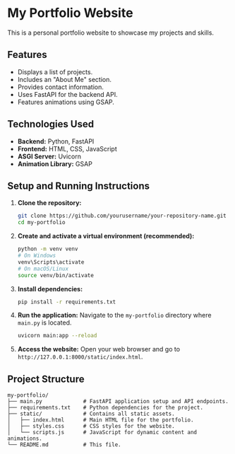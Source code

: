 # My Portfolio Website

This is a personal portfolio website to showcase my projects and skills.

## Features

*   Displays a list of projects.
*   Includes an "About Me" section.
*   Provides contact information.
*   Uses FastAPI for the backend API.
*   Features animations using GSAP.

## Technologies Used

*   **Backend:** Python, FastAPI
*   **Frontend:** HTML, CSS, JavaScript
*   **ASGI Server:** Uvicorn
*   **Animation Library:** GSAP

## Setup and Running Instructions

1.  **Clone the repository:**
    ```bash
    git clone https://github.com/yourusername/your-repository-name.git
    cd my-portfolio
    ```
2.  **Create and activate a virtual environment (recommended):**
    ```bash
    python -m venv venv
    # On Windows
    venv\Scripts\activate
    # On macOS/Linux
    source venv/bin/activate
    ```
3.  **Install dependencies:**
    ```bash
    pip install -r requirements.txt
    ```
4.  **Run the application:**
    Navigate to the `my-portfolio` directory where `main.py` is located.
    ```bash
    uvicorn main:app --reload
    ```
5.  **Access the website:**
    Open your web browser and go to `http://127.0.0.1:8000/static/index.html`.

## Project Structure

```
my-portfolio/
├── main.py             # FastAPI application setup and API endpoints.
├── requirements.txt    # Python dependencies for the project.
├── static/             # Contains all static assets.
│   ├── index.html      # Main HTML file for the portfolio.
│   ├── styles.css      # CSS styles for the website.
│   └── scripts.js      # JavaScript for dynamic content and animations.
└── README.md           # This file.
```
